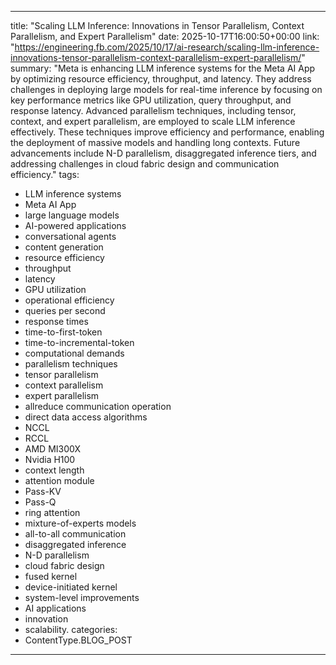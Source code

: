 
---
title: "Scaling LLM Inference: Innovations in Tensor Parallelism, Context Parallelism, and Expert Parallelism"
date: 2025-10-17T16:00:50+00:00
link: "https://engineering.fb.com/2025/10/17/ai-research/scaling-llm-inference-innovations-tensor-parallelism-context-parallelism-expert-parallelism/"
summary: "Meta is enhancing LLM inference systems for the Meta AI App by optimizing resource efficiency, throughput, and latency. They address challenges in deploying large models for real-time inference by focusing on key performance metrics like GPU utilization, query throughput, and response latency. Advanced parallelism techniques, including tensor, context, and expert parallelism, are employed to scale LLM inference effectively. These techniques improve efficiency and performance, enabling the deployment of massive models and handling long contexts. Future advancements include N-D parallelism, disaggregated inference tiers, and addressing challenges in cloud fabric design and communication efficiency."
tags:
  - LLM inference systems
  - Meta AI App
  - large language models
  - AI-powered applications
  - conversational agents
  - content generation
  - resource efficiency
  - throughput
  - latency
  - GPU utilization
  - operational efficiency
  - queries per second
  - response times
  - time-to-first-token
  - time-to-incremental-token
  - computational demands
  - parallelism techniques
  - tensor parallelism
  - context parallelism
  - expert parallelism
  - allreduce communication operation
  - direct data access algorithms
  - NCCL
  - RCCL
  - AMD MI300X
  - Nvidia H100
  - context length
  - attention module
  - Pass-KV
  - Pass-Q
  - ring attention
  - mixture-of-experts models
  - all-to-all communication
  - disaggregated inference
  - N-D parallelism
  - cloud fabric design
  - fused kernel
  - device-initiated kernel
  - system-level improvements
  - AI applications
  - innovation
  - scalability.
categories:
  - ContentType.BLOG_POST
---

